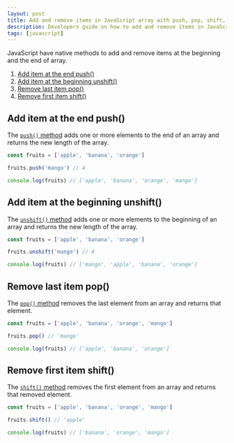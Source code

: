```yaml
---
layout: post
title: Add and remove items in JavaScript array with push, pop, shift, unshift
description: Developers guide on how to add and remove items in JavaScript with array push, pop, shift, unshift methods
tags: [javascript]
---
```


JavaScript have native methods to add and remove items at the beginning and the end of array.

1. [Add item at the end push()](#add-item-at-the-end-push)
2. [Add item at the beginning unshift()](#add-item-at-the-beginning-unshift)
3. [Remove last item pop()](#remove-last-item-pop)
4. [Remove first item shift()](#remove-first-item-shift)

## Add item at the end push()

The [`push()` method](https://developer.mozilla.org/en-US/docs/Web/JavaScript/Reference/Global_Objects/Array/push) adds one or more elements to the end of an array and returns the new length of the array.

```javascript
const fruits = ['apple', 'banana', 'orange']

fruits.push('mango') // 4

console.log(fruits) // ['apple', 'banana', 'orange', 'mango']
```

## Add item at the beginning unshift()

The [`unshift()` method](https://developer.mozilla.org/en-US/docs/Web/JavaScript/Reference/Global_Objects/Array/unshift) adds one or more elements to the beginning of an array and returns the new length of the array.

```javascript
const fruits = ['apple', 'banana', 'orange']

fruits.unshift('mango') // 4

console.log(fruits) // ['mango', 'apple', 'banana', 'orange']
```

## Remove last item pop()

The [`pop()` method](https://developer.mozilla.org/en-US/docs/Web/JavaScript/Reference/Global_Objects/Array/pop) removes the last element from an array and returns that element.

```javascript
const fruits = ['apple', 'banana', 'orange', 'mango']

fruits.pop() // 'mango'

console.log(fruits) // ['apple', 'banana', 'orange']
```

## Remove first item shift()

The [`shift()` method](https://developer.mozilla.org/en-US/docs/Web/JavaScript/Reference/Global_Objects/Array/shift) removes the first element from an array and returns that removed element.

```javascript
const fruits = ['apple', 'banana', 'orange', 'mango']

fruits.shift() // 'apple'

console.log(fruits) // ['banana', 'orange', 'mango']
```